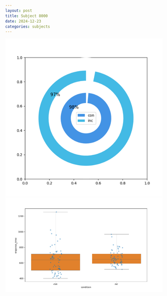 ```yaml
---
layout: post
title: Subject 8000
date: 2024-12-23
categories: subjects
---
```


![](data/8000/run-27/8000_accuracy_by_condition.png)
![](data/8000/run-27/8000_rt.png)

